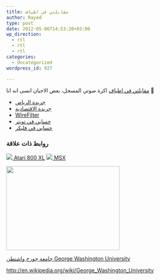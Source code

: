 ```yaml
---
title: مقابلتي في اطياف
author: Rayed
type: post
date: 2012-05-06T14:53:20+03:00
wp_direction:
  - rtl
  - rtl
  - rtl
categories:
  - Uncategorized
wordpress_id: 927

---
```

<a href="http://www.atyaf.net/2012/05/%D8%A7%D9%84%D8%AD%D9%84%D9%82%D8%A9-32-%D9%85%D8%B9-%D8%B1%D8%A7%D8%A6%D8%AF-%D8%A7%D9%84%D8%B1%D8%A7%D8%B4%D8%AF/">مقابلتي في اطياف</a>
اكرة صوتي المسجل، بعض الاحيان انسى انه انا 🙂



- <a href="http://www.alriyadh.com/">جريدة الرياض</a>
- <a href="http://www.aleqt.com/">جريدة الاقتصادية</a>
- <a href="http://www.wirefilter.com/">WireFilter</a>
- <a href="https://twitter.com/#!/rayed">حسابي في تويتر</a>
- <a href="http://www.flickr.com/photos/rayed/">حسابي في فليكر</a>




### روابط ذات علاقة


<a href="http://en.wikipedia.org/wiki/Atari_8-bit_family#Newer_XL_machines">
<img src="http://upload.wikimedia.org/wikipedia/commons/thumb/b/bf/Atari-800XL.jpg/250px-Atari-800XL.jpg" />
Atari 800 XL</a>

<a href="http://en.wikipedia.org/wiki/MSX">
<img src="http://upload.wikimedia.org/wikipedia/commons/0/02/YAMAYAMA.JPG" />
MSX</a>

<a href="/static/uploads/2012/05/learning_pyramid.jpg"><img src="/static/uploads/2012/05/learning_pyramid-300x222.jpg" alt="" title="Learning Pyramid" width="300" height="222" class="alignnone size-medium wp-image-954" srcset="/static/uploads/2012/05/learning_pyramid-300x222.jpg 300w, /static/uploads/2012/05/learning_pyramid-404x300.jpg 404w, /static/uploads/2012/05/learning_pyramid.jpg 620w" sizes="(max-width: 300px) 100vw, 300px" /></a>

<a href="http://www.gwu.edu/">
جامعة جورج واشنطن George Washington University</a>

http://en.wikipedia.org/wiki/George_Washington_University

